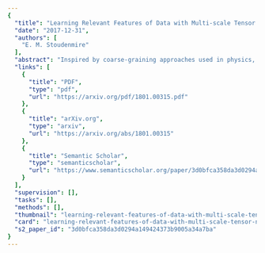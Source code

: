 ```yaml
---
{
  "title": "Learning Relevant Features of Data with Multi-scale Tensor Networks",
  "date": "2017-12-31",
  "authors": [
    "E. M. Stoudenmire"
  ],
  "abstract": "Inspired by coarse-graining approaches used in physics, we show how similar algorithms can be adapted for data. The resulting algorithms are based on layered tree tensor networks and scale linearly with both the dimension of the input and the training set size. Computing most of the layers with an unsupervised algorithm, then optimizing just the top layer for supervised classification of the MNIST and fashion MNIST data sets gives very good results. We also discuss mixing a prior guess for supervised weights together with an unsupervised representation of the data, yielding a smaller number of features nevertheless able to give good performance.",
  "links": [
    {
      "title": "PDF",
      "type": "pdf",
      "url": "https://arxiv.org/pdf/1801.00315.pdf"
    },
    {
      "title": "arXiv.org",
      "type": "arxiv",
      "url": "https://arxiv.org/abs/1801.00315"
    },
    {
      "title": "Semantic Scholar",
      "type": "semanticscholar",
      "url": "https://www.semanticscholar.org/paper/3d0bfca358da3d0294a149424373b9005a34a7ba"
    }
  ],
  "supervision": [],
  "tasks": [],
  "methods": [],
  "thumbnail": "learning-relevant-features-of-data-with-multi-scale-tensor-networks-thumb.jpg",
  "card": "learning-relevant-features-of-data-with-multi-scale-tensor-networks-card.jpg",
  "s2_paper_id": "3d0bfca358da3d0294a149424373b9005a34a7ba"
}
---
```



